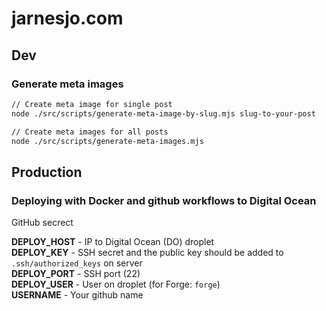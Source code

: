 # jarnesjo.com

## Dev

### Generate meta images

```bash
// Create meta image for single post
node ./src/scripts/generate-meta-image-by-slug.mjs slug-to-your-post

// Create meta images for all posts
node ./src/scripts/generate-meta-images.mjs
```

## Production

### Deploying with Docker and github workflows to Digital Ocean

GitHub secrect

**DEPLOY_HOST** - IP to Digital Ocean (DO) droplet  
**DEPLOY_KEY** - SSH secret and the public key should be added to `.ssh/authorized_keys` on server  
**DEPLOY_PORT** - SSH port (22)  
**DEPLOY_USER** - User on droplet (for Forge: `forge`)  
**USERNAME** - Your github name

